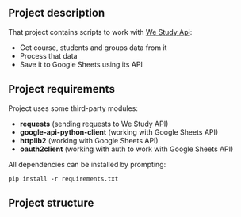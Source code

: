 ## Project description

That project contains scripts to work with [We Study Api](https://help.webinar.ru/ru/articles/3352168-api-%D1%81%D0%BF%D0%B8%D1%81%D0%BE%D0%BA-%D0%BC%D0%B5%D1%82%D0%BE%D0%B4%D0%BE%D0%B2-we-study):

- Get course, students and groups data from it
- Process that data
- Save it to Google Sheets using its API

## Project requirements
Project uses some third-party modules:

- **requests** (sending requests to We Study API)
- **google-api-python-client** (working with Google Sheets API)
- **httplib2** (working with Google Sheets API)
- **oauth2client** (working with auth to work with Google Sheets API)

All dependencies can be installed by prompting:

`pip install -r requirements.txt`

## Project structure

